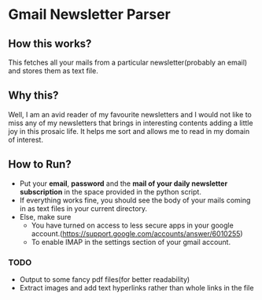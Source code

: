 # Gmail Newsletter Parser

## How this works?
This fetches all your mails from a particular newsletter(probably an email) and stores them as text file.


## Why this?
Well, I am an avid reader of my favourite newsletters and I would not like to miss any of my newsletters that brings in interesting contents adding a little joy in this prosaic life. It helps me sort and allows me to read in my domain of interest. 

## How to Run?
- Put your <b>email</b>, <b>password</b> and the <b>mail of your daily newsletter subscription</b> in the space provided in the python script.
- If everything works fine, you should see the body of your mails coming in as text files in your current directory.
- Else, make sure
  - You have turned on access to less secure apps in your google account.(https://support.google.com/accounts/answer/6010255)
  - To enable IMAP in the settings section of your gmail account.

### TODO
- Output to some fancy pdf files(for better readability)
- Extract images and add text hyperlinks rather than whole links in the file
